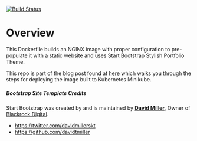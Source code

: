 [![Build Status](https://semaphoreci.com/api/v1/sharepointoscar/mynginx/branches/master/badge.svg)](https://semaphoreci.com/sharepointoscar/mynginx)

# Overview
This Dockerfile builds an NGINX image with proper configuration to pre-populate it with a static website and uses Start Bootstrap Stylish Portfolio Theme.  

This repo is part of the blog post found at [here](http://sharepointoscar.com/2017-04-12-deploy-a-static-site-using-an-nginx-docker-container-to-a-local-kubernetes-minikube-instance/) which walks you through the steps for deploying the image built to Kubernetes Minikube.

##### Bootstrap Site Template Credits

Start Bootstrap was created by and is maintained by **[David Miller](http://davidmiller.io/)**, Owner of [Blackrock Digital](http://blackrockdigital.io/).

* https://twitter.com/davidmillerskt
* https://github.com/davidtmiller
